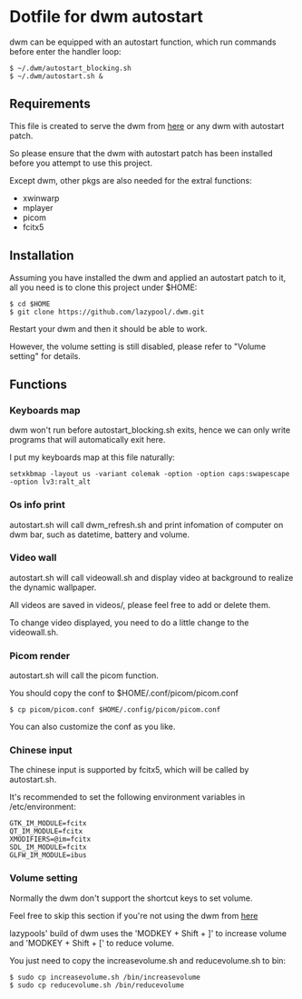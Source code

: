 # Dotfile for dwm autostart

dwm can be equipped with an autostart function, which run commands before enter the handler loop:

```
$ ~/.dwm/autostart_blocking.sh
$ ~/.dwm/autostart.sh &
```

## Requirements

This file is created to serve the dwm from [here](https://github.com/lazypool/dwm) or any dwm with autostart patch.

So please ensure that the dwm with autostart patch has been installed before you attempt to use this project.

Except dwm, other pkgs are also needed for the extral functions:

- xwinwarp
- mplayer
- picom
- fcitx5

## Installation

Assuming you have installed the dwm and applied an autostart patch to it, all you need is to clone this project under $HOME:

```
$ cd $HOME
$ git clone https://github.com/lazypool/.dwm.git
```

Restart your dwm and then it should be able to work.

However, the volume setting is still disabled, please refer to "Volume setting" for details.

## Functions

### Keyboards map

dwm won't run before autostart\_blocking.sh exits, hence we can only write programs that will automatically exit here.

I put my keyboards map at this file naturally:

```
setxkbmap -layout us -variant colemak -option -option caps:swapescape -option lv3:ralt_alt
```

### Os info print

autostart.sh will call dwm\_refresh.sh and print infomation of computer on dwm bar, such as datetime, battery and volume.

### Video wall

autostart.sh will call videowall.sh and display video at background to realize the dynamic wallpaper.

All videos are saved in videos/, please feel free to add or delete them.

To change video displayed, you need to do a little change to the videowall.sh.

### Picom render

autostart.sh will call the picom function.

You should copy the conf to $HOME/.conf/picom/picom.conf

```
$ cp picom/picom.conf $HOME/.config/picom/picom.conf
```

You can also customize the conf as you like.

### Chinese input

The chinese input is supported by fcitx5, which will be called by autostart.sh.

It's recommended to set the following environment variables in /etc/environment:

```
GTK_IM_MODULE=fcitx
QT_IM_MODULE=fcitx
XMODIFIERS=@im=fcitx
SDL_IM_MODULE=fcitx
GLFW_IM_MODULE=ibus
```

### Volume setting

Normally the dwm don't support the shortcut keys to set volume.

Feel free to skip this section if you're not using the dwm from [here](https://github.com/lazypool/dwm)

lazypools' build of dwm uses the 'MODKEY + Shift + ]' to increase volume and 'MODKEY + Shift + [' to reduce volume.

You just need to copy the increasevolume.sh and reducevolume.sh to bin:

```
$ sudo cp increasevolume.sh /bin/increasevolume
$ sudo cp reducevolume.sh /bin/reducevolume
```
